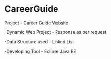 # CareerGuide
Project - Career Guide Website

-Dynamic Web Project - Response as per request

-Data Structure used - Linked List

-Developing Tool - Eclipse Java EE
